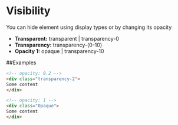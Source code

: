 # Visibility

You can hide element using display types or by changing its opacity

- **Transparent:** transparent | transparency-0
- **Transparency:** transparency-(0-10)
- **Opacity 1:** opaque | transparency-10

##Examples
````Html
<!-- opacity: 0.2 -->
<div class="transparency-2">
Some content
</div>

<!-- opacity: 1 -->
<div class="Opaque">
Some content
</div>
````
